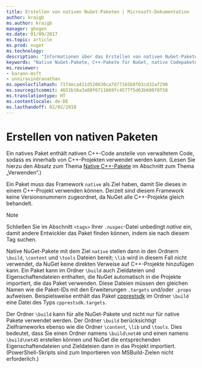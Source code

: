 ```yaml
---
title: Erstellen von nativen NuGet-Paketen | Microsoft-Dokumentation
author: kraigb
ms.author: kraigb
manager: ghogen
ms.date: 01/09/2017
ms.topic: article
ms.prod: nuget
ms.technology: 
description: "Informationen über das Erstellen von nativen NuGet-Paketen, die C++-Code statt verwaltetem Code enthalten und in C++-Projekten verwendet werden können."
keywords: "Native NuGet-Pakete, C++-Pakete für NuGet, native Codepakete, C++-Zielprojekte"
ms.reviewer:
- karann-msft
- unniravindranathan
ms.openlocfilehash: 71f4eca411d520630ca7d77165b8f03cd32af290
ms.sourcegitcommit: 4651b16a3a08f6711669fc4577f5d63b600f8f58
ms.translationtype: HT
ms.contentlocale: de-DE
ms.lasthandoff: 02/02/2018
---
```

# <a name="creating-native-packages"></a>Erstellen von nativen Paketen

Ein natives Paket enthält nativen C++-Code anstelle von verwaltetem Code, sodass es innerhalb von C++-Projekten verwendet werden kann. (Lesen Sie hierzu den Absatz zum Thema [Native C++-Pakete](../consume-packages/finding-and-choosing-packages.md#native-cpp-packages) im Abschnitt zum Thema „Verwenden“.)

Ein Paket muss das Framework `native` als Ziel haben, damit Sie dieses in einem C++-Projekt verwenden können. Derzeit sind diesem Framework keine Versionsnummern zugeordnet, da NuGet alle C++-Projekte gleich behandelt.

> [!Note]
> Schließen Sie im Abschnitt `<tags>` Ihrer `.nuspec`-Datei unbedingt *native* ein, damit andere Entwickler das Paket finden können, indem sie nach diesem Tag suchen.

Native NuGet-Pakete mit dem Ziel `native` stellen dann in den Ordnern `\build`, `\content` und `\tools` Dateien bereit; `\lib` wird in diesem Fall nicht verwendet, da NuGet keine direkten Verweise auf C++-Projekte hinzufügen kann. Ein Paket kann im Ordner `\build` auch Zieldateien und Eigenschaftendateien enthalten, die NuGet automatisch in die Projekte importiert, die das Paket verwenden. Diese Dateien müssen den gleichen Namen wie die Paket-IDs mit den Erweiterungen `.targets` und/oder `.props` aufweisen. Beispielsweise enthält das Paket [cpprestsdk](https://nuget.org/packages/cpprestsdk/) im Ordner `\build` eine Datei des Typs `cpprestsdk.targets`.

Der Ordner `\build` kann für alle NuGet-Pakete und nicht nur für native Pakete verwendet werden. Der Ordner `\build` berücksichtigt Zielframeworks ebenso wie die Ordner `\content`, `\lib` und `\tools`. Dies bedeutet, dass Sie einen Ordner namens `\build\net40` und einen namens `\build\net45` erstellen können und NuGet die entsprechenden Eigenschaftendateien und Zieldateien dann in das Projekt importiert. (PowerShell-Skripts sind zum Importieren von MSBuild-Zielen nicht erforderlich.)
